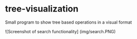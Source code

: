 # tree-visualization
Small program to show tree based operations in a visual format

![Screenshot of search functionality] (img/search.PNG)

